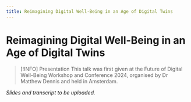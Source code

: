 ```yaml
---
title: Reimagining Digital Well-Being in an Age of Digital Twins
---
```

# Reimagining Digital Well-Being in an Age of Digital Twins


> [!INFO] Presentation
> This talk was first given at the Future of Digital Well-Being Workshop and Conference 2024, organised by Dr Matthew Dennis and held in Amsterdam.

*Slides and transcript to be uploaded.*
